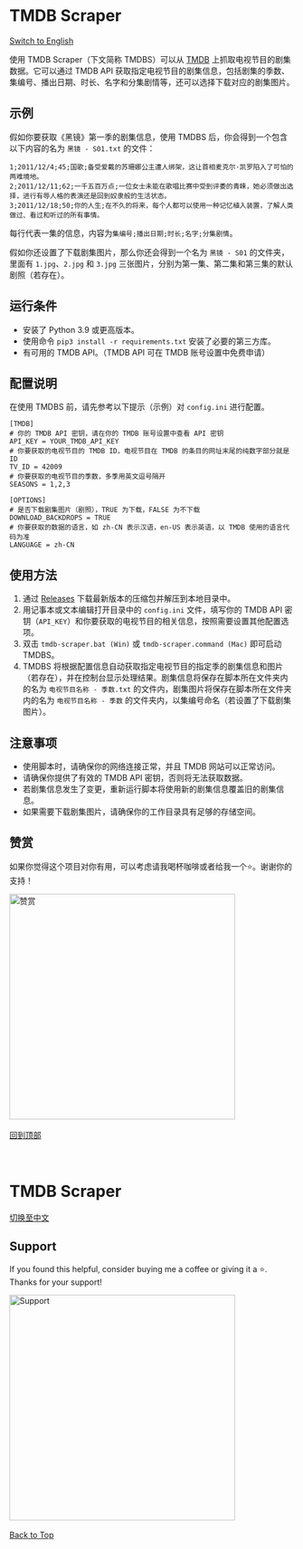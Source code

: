 # TMDB Scraper <a name="tmdb-scraper-zh"></a>
<a href="#tmdb-scraper-en">Switch to English</a>

使用 TMDB Scraper（下文简称 TMDBS）可以从 [TMDB](https://www.themoviedb.org/) 上抓取电视节目的剧集数据。它可以通过 TMDB API 获取指定电视节目的剧集信息，包括剧集的季数、集编号、播出日期、时长、名字和分集剧情等，还可以选择下载对应的剧集图片。

## 示例
假如你要获取《黑镜》第一季的剧集信息，使用 TMDBS 后，你会得到一个包含以下内容的名为 `黑镜 - S01.txt` 的文件：
```
1;2011/12/4;45;国歌;备受爱戴的苏珊娜公主遭人绑架，这让首相麦克尔·凯罗陷入了可怕的两难境地。
2;2011/12/11;62;一千五百万点;一位女士未能在歌唱比赛中受到评委的青睐，她必须做出选择，进行有辱人格的表演还是回到奴隶般的生活状态。
3;2011/12/18;50;你的人生;在不久的将来，每个人都可以使用一种记忆植入装置，了解人类做过、看过和听过的所有事情。
```
每行代表一集的信息，内容为`集编号;播出日期;时长;名字;分集剧情`。

假如你还设置了下载剧集图片，那么你还会得到一个名为 `黑镜 - S01` 的文件夹，里面有 `1.jpg`、`2.jpg` 和 `3.jpg` 三张图片，分别为第一集、第二集和第三集的默认剧照（若存在）。

## 运行条件
- 安装了 Python 3.9 或更高版本。
- 使用命令 `pip3 install -r requirements.txt` 安装了必要的第三方库。
- 有可用的 TMDB API。（TMDB API 可在 TMDB 账号设置中免费申请）

## 配置说明
在使用 TMDBS 前，请先参考以下提示（示例）对 `config.ini` 进行配置。
```
[TMDB]
# 你的 TMDB API 密钥，请在你的 TMDB 账号设置中查看 API 密钥
API_KEY = YOUR_TMDB_API_KEY
# 你要获取的电视节目的 TMDB ID，电视节目在 TMDB 的条目的网址末尾的纯数字部分就是 ID
TV_ID = 42009
# 你要获取的电视节目的季数，多季用英文逗号隔开
SEASONS = 1,2,3

[OPTIONS]
# 是否下载剧集图片（剧照），TRUE 为下载，FALSE 为不下载
DOWNLOAD_BACKDROPS = TRUE
# 你要获取的数据的语言，如 zh-CN 表示汉语，en-US 表示英语，以 TMDB 使用的语言代码为准
LANGUAGE = zh-CN
```

## 使用方法
1. 通过 [Releases](https://github.com/x1ao4/tmdb-scraper/releases) 下载最新版本的压缩包并解压到本地目录中。
2. 用记事本或文本编辑打开目录中的 `config.ini` 文件，填写你的 TMDB API 密钥（`API_KEY`）和你要获取的电视节目的相关信息，按照需要设置其他配置选项。
3. 双击 `tmdb-scraper.bat (Win)` 或 `tmdb-scraper.command (Mac)` 即可启动 TMDBS。
4. TMDBS 将根据配置信息自动获取指定电视节目的指定季的剧集信息和图片（若存在），并在控制台显示处理结果。剧集信息将保存在脚本所在文件夹内的名为 `电视节目名称 - 季数.txt` 的文件内，剧集图片将保存在脚本所在文件夹内的名为 `电视节目名称 - 季数` 的文件夹内，以集编号命名（若设置了下载剧集图片）。

## 注意事项
- 使用脚本时，请确保你的网络连接正常，并且 TMDB 网站可以正常访问。
- 请确保你提供了有效的 TMDB API 密钥，否则将无法获取数据。
- 若剧集信息发生了变更，重新运行脚本将使用新的剧集信息覆盖旧的剧集信息。
- 如果需要下载剧集图片，请确保你的工作目录具有足够的存储空间。

## 赞赏
如果你觉得这个项目对你有用，可以考虑请我喝杯咖啡或者给我一个⭐️。谢谢你的支持！

<img width="399" alt="赞赏" src="https://github.com/user-attachments/assets/bdd2226b-6282-439d-be92-5311b6e9d29c">
<br><br>
<a href="#tmdb-scraper-zh">回到顶部</a>
<br>
<br>
<br>

# TMDB Scraper <a name="tmdb-scraper-en"></a>
<a href="#tmdb-scraper-zh">切换至中文</a>

## Support
If you found this helpful, consider buying me a coffee or giving it a ⭐️. Thanks for your support!

<img width="399" alt="Support" src="https://github.com/user-attachments/assets/bdd2226b-6282-439d-be92-5311b6e9d29c">
<br><br>
<a href="#tmdb-scraper-zh">Back to Top</a>
